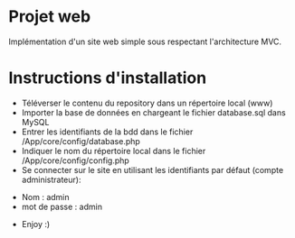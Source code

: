 # Projet web

Implémentation d'un site web simple sous respectant l'architecture MVC.

# Instructions d'installation
- Téléverser le contenu du repository dans un répertoire local (www)
- Importer la base de données en chargeant le fichier database.sql dans MySQL
- Entrer les identifiants de la bdd dans le fichier /App/core/config/database.php
- Indiquer le nom du répertoire local dans le fichier /App/core/config/config.php
- Se connecter sur le site en utilisant les identifiants par défaut (compte administrateur):
* Nom : admin
* mot de passe : admin

- Enjoy :)
